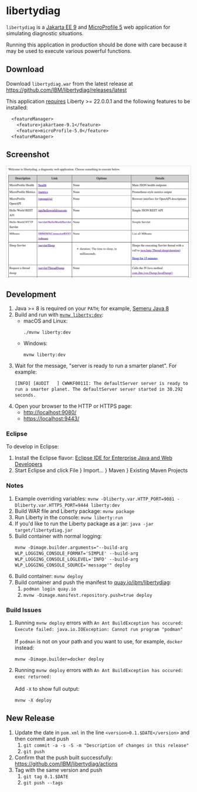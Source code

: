 # libertydiag

`libertydiag` is a [Jakarta EE 9](https://openliberty.io/docs/latest/jakarta-ee.html) and [MicroProfile 5](https://openliberty.io/docs/latest/microprofile.html) web application for simulating diagnostic situations.

Running this application in production should be done with care because it may be used to execute various powerful functions.

## Download

Download `libertydiag.war` from the latest release at <https://github.com/IBM/libertydiag/releases/latest>

This application [requires](https://www.ibm.com/docs/en/was-liberty/base?topic=management-liberty-features) Liberty >= 22.0.0.1 and the following features to be installed:

```
  <featureManager>
    <feature>jakartaee-9.1</feature>
    <feature>microProfile-5.0</feature>
  <featureManager>
```

## Screenshot

![Screenshot](screenshot.png)

## Development

1. Java >= 8 is required on your `PATH`; for example, [Semeru Java 8](https://developer.ibm.com/languages/java/semeru-runtimes/downloads/?version=8)
1. Build and run with [`mvnw liberty:dev`](https://openliberty.io/docs/latest/development-mode.html):
    * macOS and Linux:
      ```
      ./mvnw liberty:dev
      ```
    * Windows:
      ```
      mvnw liberty:dev
      ```
1. Wait for the message, "server is ready to run a smarter planet". For example:
   ```
   [INFO] [AUDIT   ] CWWKF0011I: The defaultServer server is ready to run a smarter planet. The defaultServer server started in 30.292 seconds.
   ```
1. Open your browser to the HTTP or HTTPS page:
    * <http://localhost:9080/>
    * <https://localhost:9443/>

### Eclipse

To develop in Eclipse:

1. Install the Eclipse flavor: [Eclipse IDE for Enterprise Java and Web Developers](https://www.eclipse.org/downloads/packages/)
1. Start Eclipse and click File } Import... } Maven } Existing Maven Projects

### Notes

1. Example overriding variables: `mvnw -Dliberty.var.HTTP_PORT=9081 -Dliberty.var.HTTPS_PORT=9444 liberty:dev`
1. Build WAR file and Liberty package: `mvnw package`
1. Run Liberty in the console: `mvnw liberty:run`
1. If you'd like to run the Liberty package as a jar: `java -jar target/libertydiag.jar`
1. Build container with normal logging:
   ```
   mvnw -Dimage.builder.arguments="--build-arg WLP_LOGGING_CONSOLE_FORMAT='SIMPLE' --build-arg WLP_LOGGING_CONSOLE_LOGLEVEL='INFO' --build-arg WLP_LOGGING_CONSOLE_SOURCE='message'" deploy
   ```
1. Build container: `mvnw deploy`
1. Build container and push the manifest to [quay.io/ibm/libertydiag](https://quay.io/repository/ibm/libertydiag?tab=tags):
    1. `podman login quay.io`
    1. `mvnw -Dimage.manifest.repository.push=true deploy`

### Build Issues

1. Running `mvnw deploy` errors with `An Ant BuildException has occured: Execute failed: java.io.IOException: Cannot run program "podman"`
   \
   \
   If `podman` is not on your path and you want to use, for example, `docker` instead:
   ```
   mvnw -Dimage.builder=docker deploy
   ```
1. Running `mvnw deploy` errors with `An Ant BuildException has occured: exec returned:`
   \
   \
   Add `-X` to show full output:
   ```
   mvnw -X deploy
   ```

## New Release

1. Update the date in `pom.xml` in the line `<version>0.1.$DATE</version>` and then commit and push
    1. `git commit -a -s -S -m "Description of changes in this release"`
    1. `git push`
1. Confirm that the push built successfully: <https://github.com/IBM/libertydiag/actions>
1. Tag with the same version and push
    1. `git tag 0.1.$DATE`
    1. `git push --tags`
